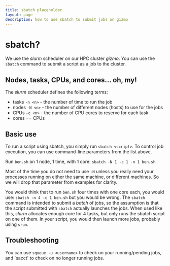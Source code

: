```yaml
---
title: sbatch placeholder
layout: page
description: how to use sbatch to submit jobs on gizmo
---
```


# sbatch?

We use the *slurm* scheduler on our HPC cluster _gizmo_. You can use the `sbatch` command to submit a script as a job to the cluster.

## Nodes, tasks, CPUs, and cores... oh, my!

The *slurm* scheduler defines the following terms:
 * tasks `-n <n>` - the number of time to run the job
 * nodes `-N <n>` - the number of different nodes (hosts) to use for the jobs
 * CPUs `-c <n>` - the number of CPU cores to reserve for each task
 * cores == CPUs

## Basic use

To run a script using sbatch, you simply run `sbatch <script>`. To control job execution, you can use command-line parameters from the list above.

Run `ben.sh` on 1 node, 1 time, with 1 core: `sbatch -N 1 -c 1 -n 1 ben.sh`

Most of the time you do not need to use `-N` unless you really need your processes running on either the same machine, or different machines. So we will drop that parameter from examples for clarity.

You would think that to run `ben.sh` four times with one core each, you would use: `sbatch -n 4 -c 1 ben.sh` but you would be wrong. The `sbatch` command is intended to submit a _batch_ of jobs, so the assumption is that the script submitted with `sbatch` actually launches the jobs. When used like this, *slurm* allocates enough core for 4 tasks, but only runs the sbatch script on one of them. In your script, you would then launch more jobs, probably using `srun`.

## Troubleshooting

You can use `squeue -u <username>` to check on your running/pending jobs, and `sacct' to check on no longer running jobs.
